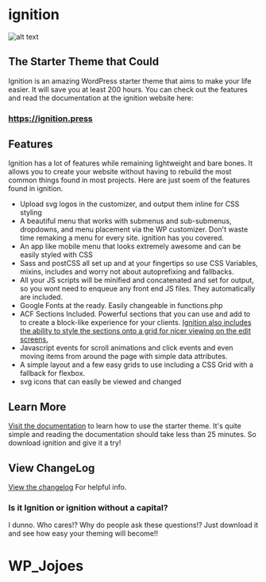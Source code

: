 # ignition

![alt text](https://ignition.press/wp-content/themes/github-logo.png "ignition")

## The Starter Theme that Could

Ignition is an amazing WordPress starter theme that aims to make your life easier. It will save you at least 200 hours.
You can check out the features and read the documentation at the ignition website here:

### https://ignition.press

## Features
Ignition has a lot of features while remaining lightweight and bare bones. It allows you to create your website without having to rebuild the most common things found in most projects.
Here are just soem of the features found in ignition.

- Upload svg logos in the customizer, and output them inline for CSS styling
- A beautiful menu that works with submenus and sub-submenus, dropdowns, and menu placement via the WP customizer. Don't waste time remaking a menu for every site. ignition has you covered.
- An app like mobile menu that looks extremely awesome and can be easily styled with CSS
- Sass and postCSS all set up and at your fingertips so use CSS Variables, mixins, includes and worry not about autoprefixing and fallbacks.
- All your JS scripts will be minified and concatenated and set for output, so you wont need to enqueue any front end JS files. They automatically are included.
- Google Fonts at the ready. Easily changeable in functions.php
- ACF Sections Included. Powerful sections that you can use and add to to create a block-like experience for your clients. 
[Ignition also includes the ability to style the sections onto a grid for nicer viewing on the edit screens.](https://ignition.press/documentation/acf/sections/)
- Javascript events for scroll animations and click events and even moving items from around the page with simple data attributes.
- A simple layout and a few easy grids to use including a CSS Grid with a fallback for flexbox.
- svg icons that can easily be viewed and changed

## Learn More
[Visit the documentation](https://ignition.press/documentation/getting-started/) to learn how to use the starter theme. It's quite simple and reading the documentation should take less than 25 minutes.
So download ignition and give it a try!

## View ChangeLog
[View the changelog](https://github.com/saltnpixels/ignition/blob/master/changelog.md) For helpful info.

### Is it Ignition or ignition without a capital?
I dunno. Who cares!? Why do people ask these questions!? Just download it and see how easy your theming will become!!


# WP_Jojoes
